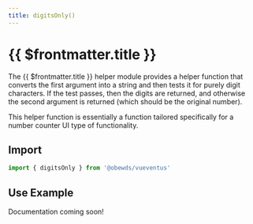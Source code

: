 ```yaml
---
title: digitsOnly()
---
```



<script setup>
    import DocsPackageVersion from '../../../src/views/compos/DocsPackageVersion.vue'
</script>



# {{ $frontmatter.title }}

The {{ $frontmatter.title }} helper module provides a helper function that converts the first argument into a string and then tests it for purely digit characters. If the test passes, then the digits are returned, and otherwise the second argument is returned (which should be the original number).

This helper function is essentially a function tailored specifically for a number counter UI type of functionality.






## Import

```javascript
import { digitsOnly } from '@obewds/vueventus'
```






## Use Example

Documentation coming soon!
<!-- #TODO: complete example docs for helper module -->






<DocsPackageVersion/>

